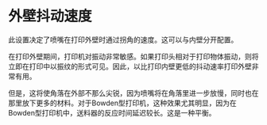 外壁抖动速度
====
此设置决定了喷嘴在打印外壁时通过拐角的速度。这可以与内壁分开配置。

在打印外壁期间，打印机对振动非常敏感。如果打印头相对于打印物体振动，则将立即在打印中以振纹的形式可见。因此，以比打印内壁更低的抖动速率打印外壁非常有用。

但是，这将使角落在外部不那么尖锐，因为喷嘴将在角落里进一步放慢，同时也在那里放下更多的材料。对于Bowden型打印机，这种效果尤其明显，因为在Bowden型打印机中，送料器的反应时间延迟较长。这是一种平衡。
